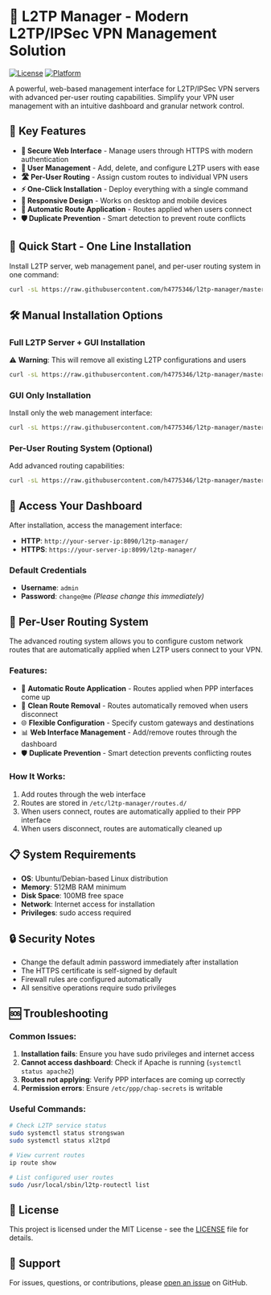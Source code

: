 # 🚀 L2TP Manager - Modern L2TP/IPSec VPN Management Solution

[![License](https://img.shields.io/badge/license-MIT-blue.svg)](LICENSE)
[![Platform](https://img.shields.io/badge/platform-Linux-lightgrey.svg)](https://www.linux.org/)

A powerful, web-based management interface for L2TP/IPSec VPN servers with advanced per-user routing capabilities. Simplify your VPN user management with an intuitive dashboard and granular network control.

## 🌟 Key Features

- **🔐 Secure Web Interface** - Manage users through HTTPS with modern authentication
- **👥 User Management** - Add, delete, and configure L2TP users with ease
- **🛣️ Per-User Routing** - Assign custom routes to individual VPN users
- **⚡ One-Click Installation** - Deploy everything with a single command
- **📱 Responsive Design** - Works on desktop and mobile devices
- **🔄 Automatic Route Application** - Routes applied when users connect
- **🛡️ Duplicate Prevention** - Smart detection to prevent route conflicts

## 🚀 Quick Start - One Line Installation

Install L2TP server, web management panel, and per-user routing system in one command:

```bash
curl -sL https://raw.githubusercontent.com/h4775346/l2tp-manager/master/all-in-one-installer.sh | sudo bash
```

## 🛠️ Manual Installation Options

### Full L2TP Server + GUI Installation
⚠️ **Warning**: This will remove all existing L2TP configurations and users
```bash
curl -sL https://raw.githubusercontent.com/h4775346/l2tp-manager/master/sas4-l2tp-full-installer.sh | sudo bash
```

### GUI Only Installation
Install only the web management interface:
```bash
curl -sL https://raw.githubusercontent.com/h4775346/l2tp-manager/master/sas4-install.sh | sudo bash
```

### Per-User Routing System (Optional)
Add advanced routing capabilities:
```bash
curl -sL https://raw.githubusercontent.com/h4775346/l2tp-manager/master/install-l2tp-per-user-routing.sh | sudo bash

```

## 🔧 Access Your Dashboard

After installation, access the management interface:

- **HTTP**:  `http://your-server-ip:8090/l2tp-manager/`
- **HTTPS**: `https://your-server-ip:8099/l2tp-manager/`

### Default Credentials
- **Username**: `admin`
- **Password**: `change@me` *(Please change this immediately)*

## 🎯 Per-User Routing System

The advanced routing system allows you to configure custom network routes that are automatically applied when L2TP users connect to your VPN.

### Features:
- 🔄 **Automatic Route Application** - Routes applied when PPP interfaces come up
- 🧹 **Clean Route Removal** - Routes automatically removed when users disconnect
- 🌐 **Flexible Configuration** - Specify custom gateways and destinations
- 📊 **Web Interface Management** - Add/remove routes through the dashboard
- 🛡️ **Duplicate Prevention** - Smart detection prevents conflicting routes

### How It Works:
1. Add routes through the web interface
2. Routes are stored in `/etc/l2tp-manager/routes.d/`
3. When users connect, routes are automatically applied to their PPP interface
4. When users disconnect, routes are automatically cleaned up

## 📋 System Requirements

- **OS**: Ubuntu/Debian-based Linux distribution
- **Memory**: 512MB RAM minimum
- **Disk Space**: 100MB free space
- **Network**: Internet access for installation
- **Privileges**: sudo access required

## 🔒 Security Notes

- Change the default admin password immediately after installation
- The HTTPS certificate is self-signed by default
- Firewall rules are configured automatically
- All sensitive operations require sudo privileges

## 🆘 Troubleshooting

### Common Issues:
1. **Installation fails**: Ensure you have sudo privileges and internet access
2. **Cannot access dashboard**: Check if Apache is running (`systemctl status apache2`)
3. **Routes not applying**: Verify PPP interfaces are coming up correctly
4. **Permission errors**: Ensure `/etc/ppp/chap-secrets` is writable

### Useful Commands:
```bash
# Check L2TP service status
sudo systemctl status strongswan
sudo systemctl status xl2tpd

# View current routes
ip route show

# List configured user routes
sudo /usr/local/sbin/l2tp-routectl list
```

## 📄 License

This project is licensed under the MIT License - see the [LICENSE](LICENSE) file for details.

## 🤝 Support

For issues, questions, or contributions, please [open an issue](https://github.com/h4775346/l2tp-manager/issues) on GitHub.